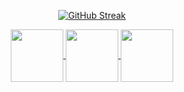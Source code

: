 <div align="center">

[![GitHub Streak](https://github-readme-streak-stats.herokuapp.com?user=caiomps&theme=dark&border_radius=5&locale=pt_BR&date_format=j%2Fn%5B%2FY%5D&border=3A1D80&background=45%2C000000%2C000080)](https://git.io/streak-stats)

</div>


<div align="center">
<a href="https://instagram.com/caiomoura" target="_blanck">
<img align="center" height="84" width="84" src="https://github.com/caiomps/caiomps/assets/134006429/4336f415-5682-4bb1-8a22-bec5de5569c0">
</a>

<a href="https://instagram.com/caiomoura" target="_blanck">
<img align="center" height="84" width="84" src="https://github.com/caiomps/caiomps/assets/134006429/6d69de87-ddad-46d4-b30a-201da9270938">
</a>

<a href="https://instagram.com/caiomoura" target="_blanck">
<img align="center" height="84" width="84" src="https://github.com/caiomps/caiomps/assets/134006429/5ada4bc6-3cd2-4244-9cd7-207eb64660aa">
</a>

